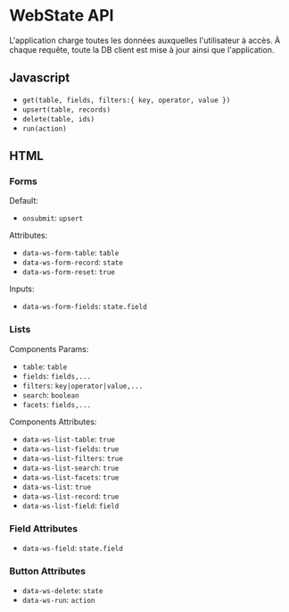 # WebState API

L'application charge toutes les données auxquelles l'utilisateur à accès.
À chaque requête, toute la DB client est mise à jour ainsi que l'application.

## Javascript
- `get(table, fields, filters:{ key, operator, value })`
- `upsert(table, records)`
- `delete(table, ids)`
- `run(action)`

## HTML

### Forms
Default:
- `onsubmit`: `upsert`

Attributes:
- `data-ws-form-table`: `table`
- `data-ws-form-record`: `state`
- `data-ws-form-reset`: `true`

Inputs:
- `data-ws-form-fields`: `state.field`

### Lists
Components Params:
- `table`: `table`
- `fields`: `fields,...`
- `filters`: `key|operator|value,...`
- `search`: `boolean`
- `facets`: `fields,...`

Components Attributes:
- `data-ws-list-table`: `true`
- `data-ws-list-fields`: `true`
- `data-ws-list-filters`: `true`
- `data-ws-list-search`: `true`
- `data-ws-list-facets`: `true`
- `data-ws-list`: `true`
- `data-ws-list-record`: `true`
- `data-ws-list-field`: `field`

### Field Attributes
- `data-ws-field`: `state.field`

### Button Attributes
- `data-ws-delete`: `state`
- `data-ws-run`: `action`

